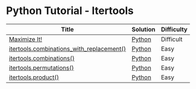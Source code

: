 # Python Tutorial - Itertools

| Title | Solution | Difficulty |
| ----- | -------- | ---------- |
| [Maximize It!](https://www.hackerrank.com/challenges/maximize-it) | [Python](./Maximize%20It!/main.py) | Difficult |
| [itertools.combinations_with_replacement()](https://www.hackerrank.com/challenges/itertools-combinations-with-replacement) | [Python](./itertools.combinations_with_replacement()/main.py) | Easy |
| [itertools.combinations()](https://www.hackerrank.com/challenges/itertools-combinations) | [Python](./itertools.combinations()/main.py) | Easy |
| [itertools.permutations()](https://www.hackerrank.com/challenges/itertools-permutations) | [Python](./itertools.permutations()/main.py) | Easy |
| [itertools.product()](https://www.hackerrank.com/challenges/itertools-product) | [Python](./itertools.product()/main.py) | Easy |

